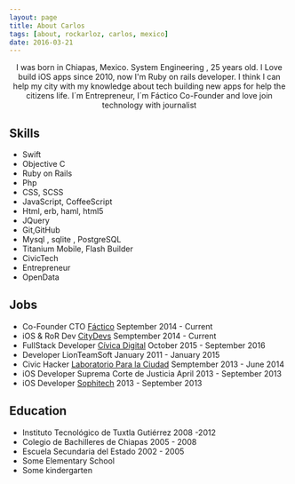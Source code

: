 ```yaml
---
layout: page
title: About Carlos
tags: [about, rockarloz, carlos, mexico]
date: 2016-03-21
---
```

    
<center>I was born in Chiapas, Mexico. System Engineering , 25 years old. I Love build iOS apps since 2010, now I'm Ruby on rails developer. I think I can help my city with my knowledge about tech building new apps for help the citizens life. I´m Entrepreneur, I´m Fáctico Co-Founder and love join technology with journalist </center>

## Skills
* Swift
* Objective C
* Ruby on Rails
* Php
* CSS, SCSS
* JavaScript, CoffeeScript
* Html, erb, haml, html5
* JQuery
* Git,GitHub
* Mysql , sqlite , PostgreSQL
* Titanium Mobile, Flash Builder 
* CivicTech
* Entrepreneur
* OpenData

## Jobs
* Co-Founder CTO [Fáctico](www.facticoapp.com) September 2014 - Current
* iOS & RoR Dev [CityDevs](www.citydevs.mx) Semptember 2014 - Current
* FullStack Developer [Cívica Digital](www.civica.digital) October 2015 - September 2016
* Developer LionTeamSoft January 2011 - January 2015
* Civic Hacker [Laboratorio Para la Ciudad](www.labcd.mx) Semptember 2013 - June 2014
* iOS Developer Suprema Corte de Justicia April 2013 - September 2013
* iOS Developer [Sophitech](www.sophitech.com) 2013 - September 2013

## Education
* Instituto Tecnológico de Tuxtla Gutiérrez 2008 -2012 
* Colegio de Bachilleres de Chiapas 2005 - 2008
* Escuela Secundaria del Estado 2002 - 2005
* Some Elementary School 
* Some kindergarten

